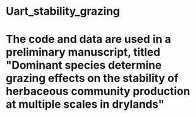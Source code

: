 # Uart_stability_grazing
# The code and data are used in a preliminary manuscript, titled "Dominant species determine grazing effects on the stability of herbaceous community production at multiple scales in drylands"
